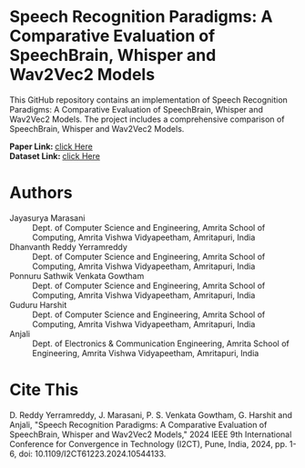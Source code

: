 # Speech Recognition Paradigms: A Comparative Evaluation of SpeechBrain, Whisper and Wav2Vec2 Models
This GitHub repository contains an implementation of Speech Recognition Paradigms: A Comparative Evaluation of SpeechBrain, Whisper and Wav2Vec2 Models. The project includes a comprehensive comparison of SpeechBrain, Whisper and Wav2Vec2 Models.

<p> 
  <strong>Paper Link: </strong> <a href="https://ieeexplore.ieee.org/document/10544133">click Here</a> <br>
  <strong>Dataset Link: </strong> <a href="https://www.openslr.org/12">click Here</a>
</p>

<h1>Authors</h1>
<dl>

  <dt>Jayasurya Marasani</dt>
  <dd>Dept. of Computer Science and Engineering, Amrita School of Computing, Amrita Vishwa Vidyapeetham, Amritapuri, India</dd>
  
  <dt>Dhanvanth Reddy Yerramreddy</dt>
  <dd>Dept. of Computer Science and Engineering, Amrita School of Computing, Amrita Vishwa Vidyapeetham, Amritapuri, India</dd>

  <dt>Ponnuru Sathwik Venkata Gowtham</dt>
  <dd>Dept. of Computer Science and Engineering, Amrita School of Computing, Amrita Vishwa Vidyapeetham, Amritapuri, India</dd>

  <dt>Guduru Harshit</dt>
  <dd>Dept. of Computer Science and Engineering, Amrita School of Computing, Amrita Vishwa Vidyapeetham, Amritapuri, India</dd>

  <dt>Anjali</dt>
  <dd>Dept. of Electronics & Communication Engineering, Amrita School of Engineering, Amrita Vishwa Vidyapeetham, Amritapuri, India</dd>

</dl>

<h1>Cite This</h1>
D. Reddy Yerramreddy, J. Marasani, P. S. Venkata Gowtham, G. Harshit and Anjali, "Speech Recognition Paradigms: A Comparative Evaluation of SpeechBrain, Whisper and Wav2Vec2 Models," 2024 IEEE 9th International Conference for Convergence in Technology (I2CT), Pune, India, 2024, pp. 1-6, doi: 10.1109/I2CT61223.2024.10544133.
